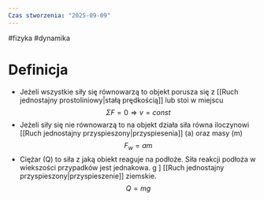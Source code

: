 ```yaml
---
Czas stworzenia: "2025-09-09"
---
```

#fizyka #dynamika
# Definicja
- Jeżeli wszystkie siły się równowarzą to objekt porusza się z [[Ruch jednostajny prostoliniowy|stałą prędkością]] lub stoi w miejscu
$$
\Sigma F= 0 \Rightarrow v=const
$$
- Jeżeli siły się nie równowarzą to na objekt działa siła równa iloczynowi [[Ruch jednostajny przyspieszony|przyspiesenia]] (a) oraz masy (m)
$$
F_{w}= am
$$
- Ciężar (Q) to siła z jaką obiekt reaguje na podłoże. Siła reakcji podłoża w wiekszości przypadków jest jednakowa. g ] [[Ruch jednostajny przyspieszony|przyspieszenie]] ziemskie.
$$
Q =mg
$$
